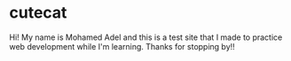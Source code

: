 # cutecat
Hi! My name is Mohamed Adel and this is a test site that I made to practice web development while I'm learning.
Thanks for stopping by!!
